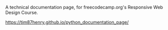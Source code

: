 
A technical documentation page, for freecodecamp.org's Responsive Web Design Course.

https://tim87henry.github.io/python_documentation_page/
